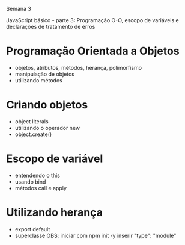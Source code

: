 Semana 3

JavaScript básico - parte 3: 
Programação O-O, escopo de variáveis e declarações de tratamento de erros

# Programação Orientada a Objetos
- objetos, atributos, métodos, herança, polimorfismo
- manipulação de objetos
- utilizando métodos 

# Criando objetos
- object literals
- utilizando o operador new
- object.create()

# Escopo de variável
- entendendo o this
- usando bind
- métodos call e apply

# Utilizando herança
- export default
- superclasse
  OBS: iniciar com npm init -y
       inserir "type": "module"